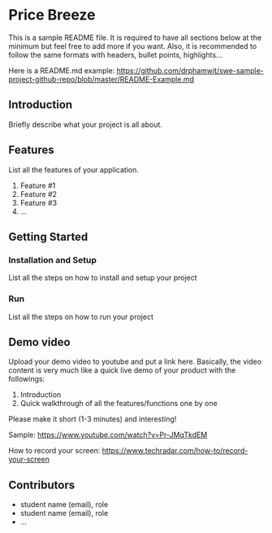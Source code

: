 # Price Breeze

This is a sample README file. It is required to have all sections below at the minimum but feel free to add more if you want. Also, it is recommended to follow the same formats with headers, bullet points, highlights...

Here is a README.md example: https://github.com/drphamwit/swe-sample-project-github-repo/blob/master/README-Example.md

## Introduction

Briefly describe what your project is all about.

## Features
List all the features of your application.
1. Feature #1
2. Feature #2
3. Feature #3
4. ...

## Getting Started
### Installation and Setup
List all the steps on how to install and setup your project
### Run
List all the steps on how to run your project

## Demo video

Upload your demo video to youtube and put a link here. Basically, the video content is very much like a quick live demo of your product with the followings:
1. Introduction
2. Quick walkthrough of all the features/functions one by one

Please make it short (1-3 minutes) and interesting!

Sample: https://www.youtube.com/watch?v=Pr-JMqTkdEM

How to record your screen: https://www.techradar.com/how-to/record-your-screen

## Contributors

* student name (email), role
* student name (email), role
* ...
